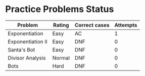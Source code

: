 # Practice Problems Status
Problem|Rating|Correct cases|Attempts
-|-|-|-
Exponentiation|Easy|AC|1
Exponentiation II|Easy|DNF|0
Santa's Bot|Easy|DNF|0
Divisor Analysis|Normal|DNF|0
Bots|Hard|DNF|0